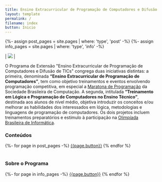 ```yaml
---
title: Ensino Extracurricular de Programação de Computadores e Difusão de TICs
layout: template
permalink: /
filename: index
button: Inicio
---
```

{%- assign post_pages = site.pages | where: 'type', 'post' -%}
{%- assign info_pages = site.pages | where: 'type', 'info' -%}


| ![](../images/logo_e2pc.png) |

O Programa de Extensão "Ensino Extracurricular de Programação de Computadores e Difusão de TICs" congrega duas iniciativas distintas: a primeira, denominada **“Ensino Extracurricular de Programação de Computadores”**, tem como objetivo treinamentos e eventos envolvendo programação competitiva, em especial a [Maratona de Programação](http://maratona.sbc.org.br/) da Sociedade Brasileira de Computação. A segunda, intitulada **“Treinamento em Lógica e Programação de Computadores no Ensino Técnico”**, destinada aos alunos de nível médio, objetiva introduzir os conceitos e/ou melhorar as habilidades dos interessados em lógica, metodologias e linguagens de programação de computadores. 
Os dois projetos incluem treinamentos preparatórios e estímulo à participação na [Olimpíada Brasileira de Informática](https://olimpiada.ic.unicamp.br/).

### Conteúdos
<div class="list-group">
	{%- for page in post_pages -%}
		<a href="{{page.url}}" class="list-group-item list-group-item-action">{{page.button}}</a>
	{% endfor %}
</div>
<br/>

### Sobre o Programa 
<div class="list-group">
	{%- for page in info_pages -%}
		<a href="{{page.url}}" class="list-group-item list-group-item-action">{{page.button}}</a>
	{% endfor %}
</div>
<br/>

